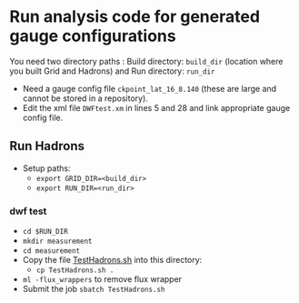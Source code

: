# Run analysis code for generated gauge configurations
You need two directory paths : Build directory: `build_dir` (location where you built Grid and Hadrons) and Run directory: `run_dir`
- Need a gauge config file `ckpoint_lat_16_8.140` (these are large and cannot be stored in a repository).
- Edit the xml file `DWFtest.xm` in lines 5 and 28 and link appropriate gauge config file.

## Run Hadrons
- Setup paths:
  - `export GRID_DIR=<build_dir>`
  - `export RUN_DIR=<run_dir>`

### dwf test
- `cd $RUN_DIR`
- `mkdir measurement`
- `cd measurement`
- Copy the file [TestHadrons.sh](https://github.com/vmos1/su4_dm_grid_lsd/blob/main/run_measurements/run_tioga/TestHadrons.sh) into this directory:
  - `cp TestHadrons.sh .`
- `ml -flux_wrappers` to remove flux wrapper 
- Submit the job `sbatch TestHadrons.sh`

